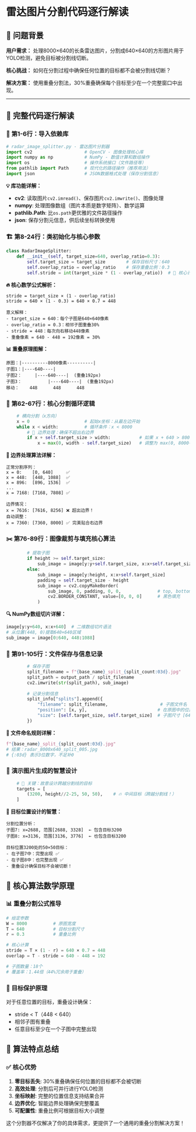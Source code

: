 # 雷达图片分割代码逐行解读

## 🎯 问题背景

**用户需求：** 处理8000×640的长条雷达图片，分割成640×640的方形图片用于YOLO检测，避免目标被分割线切断。

**核心挑战：** 如何在分割过程中确保任何位置的目标都不会被分割线切断？

**解决方案：** 使用重叠分割法，30%重叠确保每个目标至少在一个完整窗口中出现。

---

## 📝 完整代码逐行解读

### 🔧 **第1-6行：导入依赖库**
```python
# radar_image_splitter.py - 雷达图片分割器
import cv2                    # OpenCV - 图像处理核心库
import numpy as np            # NumPy - 数值计算和数组操作
import os                     # 操作系统接口（文件路径等）
from pathlib import Path      # 现代化的路径操作（推荐用法）
import json                   # JSON数据格式处理（保存分割信息）
```

**💡 库功能详解：**
- **cv2**: 读取图片`cv2.imread()`、保存图片`cv2.imwrite()`、图像处理
- **numpy**: 处理图像数组（图片本质是数字矩阵）、数学运算
- **pathlib.Path**: 比`os.path`更优雅的文件路径操作
- **json**: 保存分割元信息，供后续坐标转换使用

### 🏗️ **第8-24行：类初始化与核心参数**
```python
class RadarImageSplitter:
    def __init__(self, target_size=640, overlap_ratio=0.3):
        self.target_size = target_size        # 保存目标尺寸：640
        self.overlap_ratio = overlap_ratio    # 保存重叠比例：0.3
        self.stride = int(target_size * (1 - overlap_ratio))  # 🔑 核心计算！
```

**🔥 核心数学公式解析：**
```
stride = target_size × (1 - overlap_ratio)
stride = 640 × (1 - 0.3) = 640 × 0.7 = 448

意义解释：
- target_size = 640：每个子图是640×640像素
- overlap_ratio = 0.3：相邻子图重叠30%
- stride = 448：每次向右移动448像素
- 重叠像素 = 640 - 448 = 192像素 = 30%
```

**📊 重叠原理图解：**
```
原图：|----------8000像素----------|
子图1：|----640----|
子图2：     |----640----|  (重叠192px)
子图3：          |----640----|  (重叠192px)
移动：    448      448      448
```

### 🔄 **第62-67行：核心分割循环逻辑**
```python
    # 横向分割（x方向）
    x = 0                     # 起始x坐标：从最左边开始
    while x < width:          # 循环条件：x < 8000
        # 🚨 边界处理：确保不超出右边界
        if x + self.target_size > width:           # 如果 x + 640 > 8000
            x = max(0, width - self.target_size)   # 调整为 max(0, 8000-640) = 7360
```

**🎯 边界处理算法详解：**
```
正常分割序列：
x = 0:    [0, 640]     ✅
x = 448:  [448, 1088]  ✅  
x = 896:  [896, 1536]  ✅
...
x = 7168: [7168, 7808] ✅

边界情况：
x = 7616: [7616, 8256] ❌ 超出边界！
自动调整：
x = 7360: [7360, 8000] ✅ 完美贴合右边界
```

### ✂️ **第76-89行：图像裁剪与填充核心算法**
```python
        # 提取子图
        if height >= self.target_size:
            sub_image = image[y:y+self.target_size, x:x+self.target_size]
        else:
            sub_image = image[y:height, x:x+self.target_size]
            padding = self.target_size - height
            sub_image = cv2.copyMakeBorder(
                sub_image, 0, padding, 0, 0,              # top, bottom, left, right
                cv2.BORDER_CONSTANT, value=[0, 0, 0]      # 黑色填充
            )
```

**🔍 NumPy数组切片详解：**
```python
image[y:y+640, x:x+640]  # 二维数组切片语法
# 从位置(448, 0)提取640×640区域
sub_image = image[0:640, 448:1088]
```

### 💾 **第91-105行：文件保存与信息记录**
```python
        # 保存子图
        split_filename = f"{base_name}_split_{split_count:03d}.jpg"
        split_path = output_path / split_filename
        cv2.imwrite(str(split_path), sub_image)
        
        # 记录分割信息
        split_info["splits"].append({
            "filename": split_filename,                    # 子图文件名
            "position": [x, y],                           # 在原图中的位置坐标
            "size": [self.target_size, self.target_size]  # 子图尺寸 [640, 640]
        })
```

**📝 文件命名规则详解：**
```python
f"{base_name}_split_{split_count:03d}.jpg"
# 结果：radar_8000x640_split_005.jpg
# {:03d} 表示3位数字，不足补0
```

### 🎯 **演示图片生成的智慧设计**
```python
    # 🎯 关键：故意设计跨越分割线的目标
    targets = [
        (3200, height//2-25, 50, 50),    # 🔥 中间目标（跨越分割线！）
    ]
```

**🎯 目标位置设计的智慧：**
```
分割位置分析：
子图7: x=2688, 范围[2688, 3328]  ← 包含目标3200
子图8: x=3136, 范围[3136, 3776]  ← 也包含目标3200

目标位置3200处的50×50目标：
- 在子图7中：完整出现 ✅
- 在子图8中：也完整出现 ✅
- 重叠设计确保目标不会被切断！
```

## 🧮 核心算法数学原理

### 📊 **重叠分割公式推导**
```python
# 给定参数
W = 8000          # 原图宽度
T = 640           # 目标分割尺寸
r = 0.3           # 重叠比例

# 核心计算
stride = T × (1 - r) = 640 × 0.7 = 448
overlap = T - stride = 640 - 448 = 192

# 子图数量：18个
# 覆盖率：1.44倍（44%冗余用于重叠）
```

### 🎯 **目标保护原理**
对于任意位置的目标，重叠设计确保：
- stride < T（448 < 640）
- 相邻子图有重叠
- 任意目标至少在一个子图中完整出现

## 🎯 算法特点总结

### ✅ **核心优势**
1. **零目标丢失**: 30%重叠确保任何位置的目标都不会被切断
2. **高效处理**: 分割后可并行进行YOLO检测
3. **坐标映射**: 完整的位置信息支持结果合并
4. **边界优化**: 智能边界处理确保完整覆盖
5. **可配置性**: 重叠比例可根据目标大小调整

这个分割器不仅解决了你的具体需求，更提供了一个通用的重叠分割解决方案！